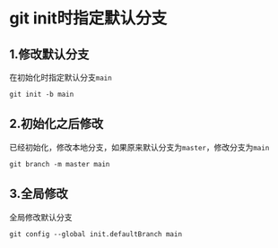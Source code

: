 # git init时指定默认分支

## 1.修改默认分支

在初始化时指定默认分支`main`

```shell
git init -b main
```

## 2.初始化之后修改

已经初始化，修改本地分支，如果原来默认分支为`master`，修改分支为`main`

```shell
git branch -m master main
```

## 3.全局修改

全局修改默认分支

```shell
git config --global init.defaultBranch main
```